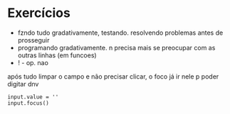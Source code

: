 # Exercícios

* fzndo tudo gradativamente, testando. resolvendo problemas antes de prosseguir
* programando gradativamente. n precisa mais se preocupar com as outras linhas (em funcoes)
* ! - op. nao

após tudo limpar o campo e não precisar clicar, o foco já ir nele p poder digitar dnv

```
input.value = ''
input.focus()
```
